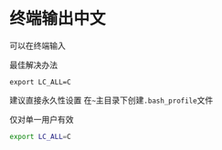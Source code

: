 # 终端输出中文

可以在终端输入

最佳解决办法
~~~shell
export LC_ALL=C
~~~
建议直接永久性设置
在`~`主目录下创建`.bash_profile`文件

仅对单一用户有效
~~~bash
export LC_ALL=C
~~~